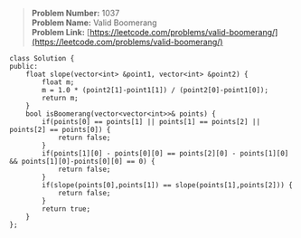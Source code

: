 > **Problem Number:** 1037 <br>
> **Problem Name:** Valid Boomerang <br>
> **Problem Link:** [https://leetcode.com/problems/valid-boomerang/](https://leetcode.com/problems/valid-boomerang/) <br>

    class Solution {
    public:
        float slope(vector<int> &point1, vector<int> &point2) {
            float m;
            m = 1.0 * (point2[1]-point1[1]) / (point2[0]-point1[0]);
            return m;
        }
        bool isBoomerang(vector<vector<int>>& points) {
            if(points[0] == points[1] || points[1] == points[2] || points[2] == points[0]) {
                return false;
            }
            if(points[1][0] - points[0][0] == points[2][0] - points[1][0] && points[1][0]-points[0][0] == 0) {
                return false;
            }
            if(slope(points[0],points[1]) == slope(points[1],points[2])) {
                return false;
            }
            return true;
        }
    };